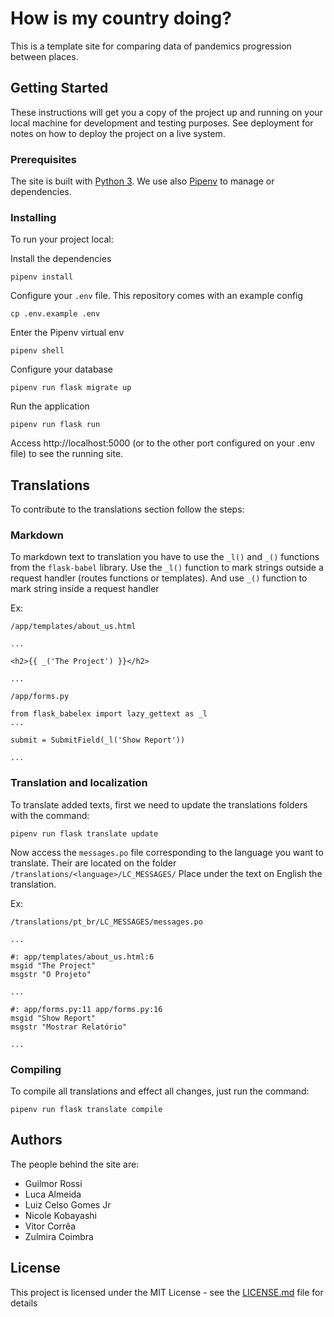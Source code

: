 # How is my country doing?

This is a template site for comparing data of pandemics progression between places.

## Getting Started

These instructions will get you a copy of the project up and running on your local machine for development and testing purposes. See deployment for notes on how to deploy the project on a live system.

### Prerequisites

The site is built with [Python 3](https://www.python.org/downloads/).
We use also [Pipenv](https://github.com/pypa/pipenv) to manage or dependencies.

### Installing

To run your project local:

Install the dependencies

```
pipenv install
```

Configure your `.env` file. This repository comes with an example config

```
cp .env.example .env
```

Enter the Pipenv virtual env

```
pipenv shell
```

Configure your database
```
pipenv run flask migrate up
```


Run the application

```
pipenv run flask run
```

Access http://localhost:5000 (or to the other port configured on your .env file) to see the running site.

## Translations

To contribute to the translations section follow the steps:

### Markdown

To markdown text to translation you have to use the `_l()` and `_()` functions from the `flask-babel` library. Use the `_l()` function to mark strings outside a request handler (routes functions or templates). And use `_()` function to mark string inside a request handler

Ex:

`/app/templates/about_us.html`
```
...

<h2>{{ _('The Project') }}</h2>

...
```

`/app/forms.py`
```
from flask_babelex import lazy_gettext as _l
...

submit = SubmitField(_l('Show Report'))

...
```

### Translation and localization

To translate added texts, first we need to update the translations folders with the command:


```
pipenv run flask translate update
```

Now access the `messages.po` file corresponding to the language you want to translate. Their are located on the folder `/translations/<language>/LC_MESSAGES/`
Place under the text on English the translation.

Ex:

`/translations/pt_br/LC_MESSAGES/messages.po`

```
...

#: app/templates/about_us.html:6
msgid "The Project"
msgstr "O Projeto"

...

#: app/forms.py:11 app/forms.py:16
msgid "Show Report"
msgstr "Mostrar Relatório"

...
```

### Compiling

To compile all translations and effect all changes, just run the command:

```
pipenv run flask translate compile
```

## Authors

The people behind the site are:

- Guilmor Rossi
- Luca Almeida
- Luiz Celso Gomes Jr
- Nicole Kobayashi
- Vitor Corrêa
- Zulmira Coimbra

## License

This project is licensed under the MIT License - see the [LICENSE.md](LICENSE.md) file for details

